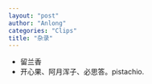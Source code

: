 ```yaml
---
layout: "post"
author: "Anlong"
categories: "Clips"
title: "杂录"
---
```

- 留兰香
- 开心果、阿月浑子、必思答。pistachio.
